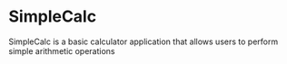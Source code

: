 # SimpleCalc
SimpleCalc is a basic calculator application that allows users to perform simple arithmetic operations
